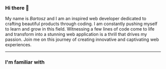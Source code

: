### Hi there 👋

My name is *Bartosz* and I am an inspired web developer dedicated to crafting beautiful products through coding. I am constantly pushing myself to learn and grow in this field. Witnessing a few lines of code come to life and transform into a stunning web application is a thrill that drives my passion. Join me on this journey of creating innovative and captivating web experiences.

---
### I'm familiar with



<!--
**bartoszde/bartoszde** is a ✨ _special_ ✨ repository because its `README.md` (this file) appears on your GitHub profile.

Here are some ideas to get you started:
- 🔭 I’m currently working on my own Lego collector page
- 🌱 I’m currently learning TypeScript
- 👯 I’m looking to collaborate on ...
- 🤔 I’m looking for help with ...
- 💬 Ask me about ...
- 📫 How to reach me: bartek.wlkp@gmail.com
- ⚡ Fun fact: ...

-->
